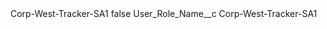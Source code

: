 <?xml version="1.0" encoding="UTF-8"?>
<CustomMetadata xmlns="http://soap.sforce.com/2006/04/metadata" xmlns:xsi="http://www.w3.org/2001/XMLSchema-instance" xmlns:xsd="http://www.w3.org/2001/XMLSchema">
    <label>Corp-West-Tracker-SA1</label>
    <protected>false</protected>
    <values>
        <field>User_Role_Name__c</field>
        <value xsi:type="xsd:string">Corp-West-Tracker-SA1</value>
    </values>
</CustomMetadata>

